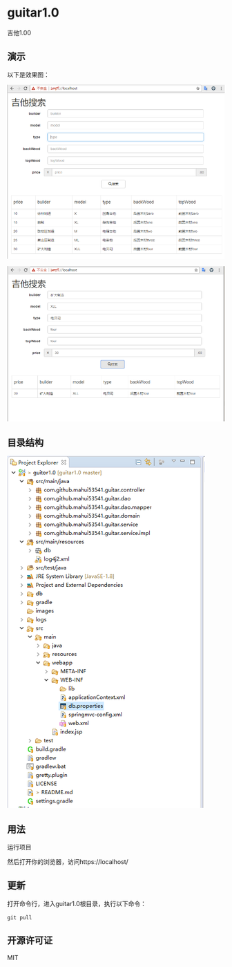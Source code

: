 # guitar1.0
吉他1.00

## 演示

以下是效果图：

![效果图](images/1.PNG)

![效果图](images/2.PNG)

## 目录结构

![目录结构](images/3.PNG)

## 用法

运行项目

然后打开你的浏览器，访问https://localhost/

## 更新

打开命令行，进入guitar1.0根目录，执行以下命令：

	git pull

## 开源许可证
 MIT
